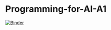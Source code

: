 # Programming-for-AI-A1

[![Binder](https://mybinder.org/badge_logo.svg)](https://hub.gke2.mybinder.org/user/ipython-ipython-in-depth-26yvulq8/notebooks/binder/Programming-AI-Assginment-1.ipynb)

